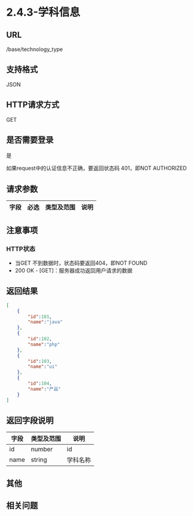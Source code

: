 # 2.4.3-学科信息

## URL

/base/technology_type

## 支持格式

JSON

## HTTP请求方式

GET

## 是否需要登录

是

如果request中的认证信息不正确，要返回状态码 401，即NOT AUTHORIZED

## 请求参数

字段 | 必选 | 类型及范围 | 说明
----|------|----------|-------------

## 注意事项

### HTTP状态

- 当GET 不到数据时，状态码要返回404，即NOT FOUND
- 200 OK - [GET]：服务器成功返回用户请求的数据

## 返回结果

```json
[
    {
        "id":101,
        "name":"java"
    },
    {
        "id":102,
        "name":"php"
    },
    {
        "id":103,
        "name":"ui"
    },
    {
        "id":104,
        "name":"产品"
    }
]
```

## 返回字段说明

字段 | 类型及范围 | 说明
----|----------|-------------
id              | number       | id
name            | string     | 学科名称

## 其他

## 相关问题
